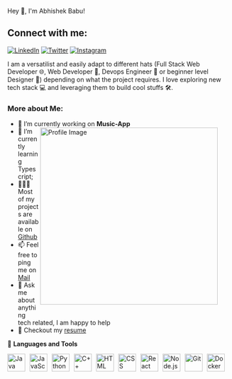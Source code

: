 Hey 👋, I'm Abhishek Babu!

## Connect with me:
[![LinkedIn](https://github.com/user-attachments/assets/32588070-1bf3-4f29-a478-0d867d339f63)](https://www.linkedin.com/in/avik03215/)
[![Twitter](https://github.com/user-attachments/assets/fa839657-455e-4895-85eb-298107184910)](https://x.com/Avik03215Kumar)
[![Instagram](https://github.com/user-attachments/assets/6abfc38c-f96e-4a15-8372-7188f593b843)](https://www.instagram.com/abhishekkumar1359/)


I am a versatilist and easily adapt to different hats (Full Stack Web Developer 🌐, Web Developer 📱, Devops Engineer 🤖 or beginner level Designer 🎨) depending on what the project requires. I love exploring new tech stack 💻 and leveraging them to build cool stuffs 🛠️.



### More about Me:
- 🔭   I’m currently working on **Music-App**                                       <img src="https://github.com/user-attachments/assets/e1564463-501b-488d-921e-6d45842d7dbd" alt="Profile Image" width="400" align="right" style=" margin-bottom: 30px;margin-right: 30px;"/>
- 🌱 I’m currently learning Typescript;                            
- 👨🏻‍💻   Most of my projects are available on [Github]()
- 📫 Feel free to ping me on [Mail]()
- 💬 Ask me about anything tech related, I am happy to help
- 📝 Checkout my [resume]()
  
  
 
  

<!---
Avik03215/Avik03215 is a ✨ special ✨ repository because its `README.md` (this file) appears on your GitHub profile.
You can click the Preview link to take a look at your changes.
--->

🔨 **Languages and Tools**

<div style="display: flex; flex-wrap: wrap; align-items: center;">
    <img src="https://upload.wikimedia.org/wikipedia/commons/0/0e/Java_Programming_Language_Logo.svg" width="40" height="40" alt="Java" style="margin-right: 10px;"/>
    <img src="https://upload.wikimedia.org/wikipedia/commons/6/6a/JavaScript-logo.png" width="40" height="40" alt="JavaScript" style="margin-right: 10px;"/>
    <img src="https://upload.wikimedia.org/wikipedia/commons/c/c3/Python-logo-notext.svg" width="40" height="40" alt="Python" style="margin-right: 10px;"/>
    <img src="https://upload.wikimedia.org/wikipedia/commons/1/18/C_Programming_Language.svg" width="40" height="40" alt="C++" style="margin-right: 10px;"/>
    <img src="https://upload.wikimedia.org/wikipedia/commons/6/61/HTML5_logo_and_wordmark.svg" width="40" height="40" alt="HTML" style="margin-right: 10px;"/>
    <img src="https://upload.wikimedia.org/wikipedia/commons/d/d5/CSS3_logo_and_wordmark.svg" width="40" height="40" alt="CSS" style="margin-right: 10px;"/>
    <img src="https://upload.wikimedia.org/wikipedia/commons/a/a7/React-icon.svg" width="40" height="40" alt="React" style="margin-right: 10px;"/>
    <img src="https://upload.wikimedia.org/wikipedia/commons/d/d9/Node.js_logo.svg" width="40" height="40" alt="Node.js" style="margin-right: 10px;"/>
    <img src="https://upload.wikimedia.org/wikipedia/commons/e/e0/Git-logo.svg" width="40" height="40" alt="Git" style="margin-right: 10px;"/>
    <img src="https://upload.wikimedia.org/wikipedia/commons/4/4e/Docker_%28container_engine%29_logo.svg" width="40" height="40" alt="Docker" style="margin-right: 10px;"/>
</div>

